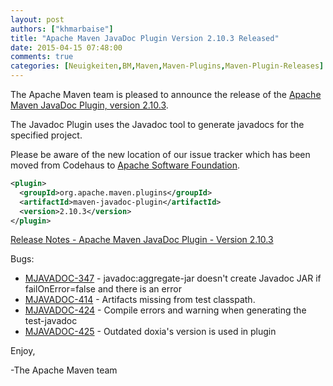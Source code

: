```yaml
---
layout: post
authors: ["khmarbaise"]
title: "Apache Maven JavaDoc Plugin Version 2.10.3 Released"
date: 2015-04-15 07:48:00
comments: true
categories: [Neuigkeiten,BM,Maven,Maven-Plugins,Maven-Plugin-Releases]
---
```

The Apache Maven team is pleased to announce the release of the 
[Apache Maven JavaDoc Plugin, version 2.10.3](https://maven.apache.org/plugins/maven-javadoc-plugin).

The Javadoc Plugin uses the Javadoc tool to generate javadocs for the
specified project. 

Please be aware of the new location of our issue tracker
which has been moved from Codehaus to [Apache Software Foundation](https://issues.apache.org/jira/browse/MJAVADOC).

``` xml
<plugin>
  <groupId>org.apache.maven.plugins</groupId>
  <artifactId>maven-javadoc-plugin</artifactId>
  <version>2.10.3</version>
</plugin>
```

<!-- more -->

[Release Notes - Apache Maven JavaDoc Plugin - Version 2.10.3](https://issues.apache.org/jira/secure/ReleaseNote.jspa?projectId=12317529&version=12330876)



Bugs:

 * [MJAVADOC-347](https://issues.apache.org/jira/browse/MJAVADOC-347) - javadoc:aggregate-jar doesn't create Javadoc JAR if failOnError=false and there is an error
 * [MJAVADOC-414](https://issues.apache.org/jira/browse/MJAVADOC-414) - Artifacts missing from test classpath.
 * [MJAVADOC-424](https://issues.apache.org/jira/browse/MJAVADOC-424) - Compile errors and warning when generating the test-javadoc
 * [MJAVADOC-425](https://issues.apache.org/jira/browse/MJAVADOC-425) - Outdated doxia's version is used in plugin

Enjoy,

-The Apache Maven team
